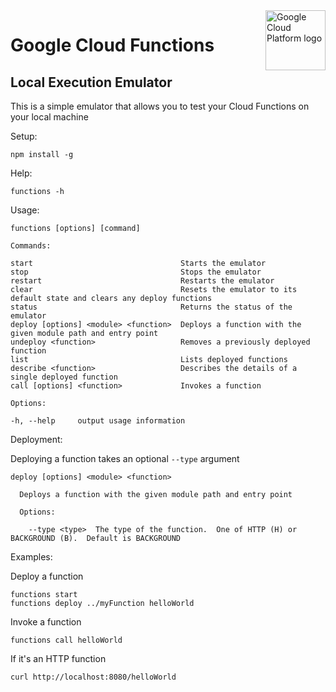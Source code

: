 <img src="https://avatars2.githubusercontent.com/u/2810941?v=3&s=96" alt="Google Cloud Platform logo" title="Google Cloud Platform" align="right" height="96" width="96"/>

# Google Cloud Functions
## Local Execution Emulator

This is a simple emulator that allows you to test your Cloud Functions on your local machine

Setup:

    npm install -g

Help:

    functions -h

Usage: 

    functions [options] [command]

    Commands:

    start                                 Starts the emulator
    stop                                  Stops the emulator
    restart                               Restarts the emulator
    clear                                 Resets the emulator to its default state and clears any deploy functions
    status                                Returns the status of the emulator
    deploy [options] <module> <function>  Deploys a function with the given module path and entry point
    undeploy <function>                   Removes a previously deployed function
    list                                  Lists deployed functions
    describe <function>                   Describes the details of a single deployed function
    call [options] <function>             Invokes a function

    Options:

    -h, --help     output usage information

Deployment:

Deploying a function takes an optional `--type` argument

    deploy [options] <module> <function>

      Deploys a function with the given module path and entry point

      Options:

        --type <type>  The type of the function.  One of HTTP (H) or BACKGROUND (B).  Default is BACKGROUND
    

Examples:

Deploy a function

    functions start
    functions deploy ../myFunction helloWorld

Invoke a function

    functions call helloWorld

If it's an HTTP function

    curl http://localhost:8080/helloWorld